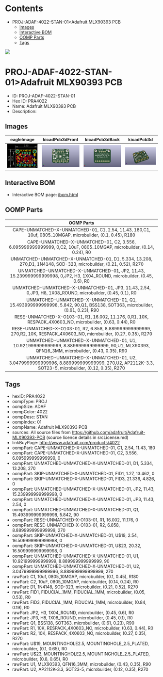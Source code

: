 



Contents
========

* [PROJ-ADAF-4022-STAN-01>Adafruit MLX90393 PCB](#proj-adaf-4022-stan-01adafruit-mlx90393-pcb)
	* [Images](#images)
	* [Interactive BOM](#interactive-bom)
	* [OOMP Parts](#oomp-parts)
	* [Tags](#tags)
  
![][im]
# PROJ-ADAF-4022-STAN-01>Adafruit MLX90393 PCB

- ID: PROJ-ADAF-4022-STAN-01
- Hex ID: PRA4022
- Name: Adafruit MLX90393 PCB
- Description: 

## Images
  
  

|eagleImage|kicadPcb3dFront|kicadPcb3dBack|kicadPcb3d|
| :---: | :---: | :---: | :---: |
|[![eagleImage](eagleImage_140.png)](eagleImage_600.png)|[![kicadPcb3dFront](kicadPcb3dFront_140.png)](kicadPcb3dFront_600.png)|[![kicadPcb3dBack](kicadPcb3dBack_140.png)](kicadPcb3dBack_600.png)|[![kicadPcb3d](kicadPcb3d_140.png)](kicadPcb3d_600.png)|

## Interactive BOM

- Interactive BOM page: [ibom.html](kicad/bom/ibom.html)

## OOMP Parts
  

|OOMP Parts|
| :---: |
|CAPE-UNMATCHED-X-UNMATCHED-01, C1, 2.54, 11.43, 180,C1, 10uf, 0805_10MGAP, microbuilder, (0.1, 0.45), R180|
|CAPE-UNMATCHED-X-UNMATCHED-01, C2, 3.556, 6.095999999999999, 0,C2, 10uF, 0805_10MGAP, microbuilder, (0.14, 0.24), R0|
|UNMATCHED-UNMATCHED-X-UNMATCHED-01, D1, 5.334, 13.208, 270,D1, 1N4148, SOD-323, microbuilder, (0.21, 0.52), R270|
|UNMATCHED-UNMATCHED-X-UNMATCHED-01, JP2, 11.43, 15.239999999999998, 0,JP2, H3, 1X04_ROUND, microbuilder, (0.45, 0.6), R0|
|UNMATCHED-UNMATCHED-X-UNMATCHED-01, JP3, 11.43, 2.54, 0,JP3, H8, 1X08_ROUND, microbuilder, (0.45, 0.1), R0|
|UNMATCHED-UNMATCHED-X-UNMATCHED-01, Q1, 15.493999999999998, 5.842, 90,Q1, BSS138, SOT363, microbuilder, (0.61, 0.23), R90|
|RESE-UNMATCHED-X-O103-01, R1, 16.002, 11.176, 0,R1, 10K, RESPACK_4X0603_NO, microbuilder, (0.63, 0.44), R0|
|RESE-UNMATCHED-X-O103-01, R2, 6.858, 8.889999999999999, 270,R2, 10K, RESPACK_4X0603_NO, microbuilder, (0.27, 0.35), R270|
|UNMATCHED-UNMATCHED-X-UNMATCHED-01, U1, 10.921999999999999, 8.889999999999999, 90,U1, MLX90393, QFN16_3MM, microbuilder, (0.43, 0.35), R90|
|UNMATCHED-UNMATCHED-X-UNMATCHED-01, U2, 3.0479999999999996, 8.889999999999999, 270,U2, AP2112K-3.3, SOT23-5, microbuilder, (0.12, 0.35), R270|

## Tags

- hexID: PRA4022
- oompType: PROJ
- oompSize: ADAF
- oompColor: 4022
- oompDesc: STAN
- oompIndex: 01
- oompName: Adafruit MLX90393 PCB
- sources: All source files from https://github.com/adafruit/Adafruit-MLX90393-PCB (source licence details in srcLicense.md)
- linkBuyPage: http://www.adafruit.com/products/4022
- oompPart: CAPE-UNMATCHED-X-UNMATCHED-01, C1, 2.54, 11.43, 180
- oompPart: CAPE-UNMATCHED-X-UNMATCHED-01, C2, 3.556, 6.095999999999999, 0
- oompPart: UNMATCHED-UNMATCHED-X-UNMATCHED-01, D1, 5.334, 13.208, 270
- oompPart: SKIP-UNMATCHED-X-UNMATCHED-01, FID1, 1.27, 13.462, 0
- oompPart: SKIP-UNMATCHED-X-UNMATCHED-01, FID3, 21.336, 4.826, 0
- oompPart: UNMATCHED-UNMATCHED-X-UNMATCHED-01, JP2, 11.43, 15.239999999999998, 0
- oompPart: UNMATCHED-UNMATCHED-X-UNMATCHED-01, JP3, 11.43, 2.54, 0
- oompPart: UNMATCHED-UNMATCHED-X-UNMATCHED-01, Q1, 15.493999999999998, 5.842, 90
- oompPart: RESE-UNMATCHED-X-O103-01, R1, 16.002, 11.176, 0
- oompPart: RESE-UNMATCHED-X-O103-01, R2, 6.858, 8.889999999999999, 270
- oompPart: SKIP-UNMATCHED-X-UNMATCHED-01, U$19, 2.54, 16.509999999999998, 0
- oompPart: SKIP-UNMATCHED-X-UNMATCHED-01, U$23, 20.32, 16.509999999999998, 0
- oompPart: UNMATCHED-UNMATCHED-X-UNMATCHED-01, U1, 10.921999999999999, 8.889999999999999, 90
- oompPart: UNMATCHED-UNMATCHED-X-UNMATCHED-01, U2, 3.0479999999999996, 8.889999999999999, 270
- rawPart: C1, 10uf, 0805_10MGAP, microbuilder, (0.1, 0.45), R180
- rawPart: C2, 10uF, 0805_10MGAP, microbuilder, (0.14, 0.24), R0
- rawPart: D1, 1N4148, SOD-323, microbuilder, (0.21, 0.52), R270
- rawPart: FID1, FIDUCIAL_1MM, FIDUCIAL_1MM, microbuilder, (0.05, 0.53), R0
- rawPart: FID3, FIDUCIAL_1MM, FIDUCIAL_1MM, microbuilder, (0.84, 0.19), R0
- rawPart: JP2, H3, 1X04_ROUND, microbuilder, (0.45, 0.6), R0
- rawPart: JP3, H8, 1X08_ROUND, microbuilder, (0.45, 0.1), R0
- rawPart: Q1, BSS138, SOT363, microbuilder, (0.61, 0.23), R90
- rawPart: R1, 10K, RESPACK_4X0603_NO, microbuilder, (0.63, 0.44), R0
- rawPart: R2, 10K, RESPACK_4X0603_NO, microbuilder, (0.27, 0.35), R270
- rawPart: U$19, MOUNTINGHOLE2.5, MOUNTINGHOLE_2.5_PLATED, microbuilder, (0.1, 0.65), R0
- rawPart: U$23, MOUNTINGHOLE2.5, MOUNTINGHOLE_2.5_PLATED, microbuilder, (0.8, 0.65), R0
- rawPart: U1, MLX90393, QFN16_3MM, microbuilder, (0.43, 0.35), R90
- rawPart: U2, AP2112K-3.3, SOT23-5, microbuilder, (0.12, 0.35), R270



[im]: kicadPcb3d_450.png

